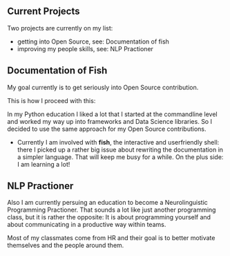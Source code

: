 ## Current Projects

Two projects are currently on my list:
- getting into Open Source, see: Documentation of fish
- improving my people skills, see: NLP Practioner

## Documentation of Fish
My goal currently is to get seriously into Open Source contribution. 

This is how I proceed with this:

In my Python education I liked a lot that I started at the commandline level and worked my way up into frameworks and Data Science libraries. So I decided to use the same approach for my Open Source contributions. 

- Currently I am involved with **fish**, the interactive and userfriendly shell: there I picked up a rather big issue about rewriting the documentation in a simpler language. That will keep me busy for a while. On the plus side: I am learning a lot!

## NLP Practioner
Also I am currently persuing an education to become a Neurolinguistic Programming Practioner. That sounds a lot like just another programming class, but it is rather the opposite: It is about programming yourself and about communicating in a productive way within teams. 

Most of my classmates come from HR and their goal is to better motivate themselves and the people around them.

